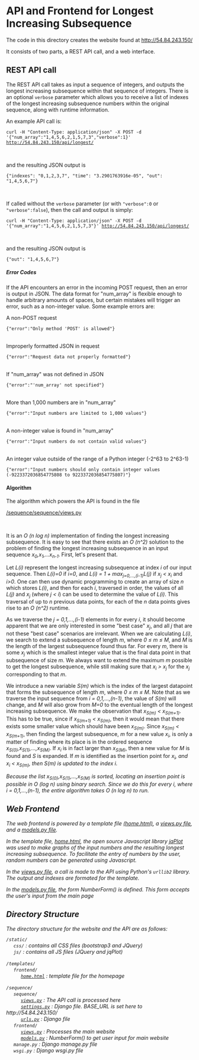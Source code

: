 <h1>API and Frontend for Longest Increasing Subsequence</h1>
<p>The code in this directory creates the website found at
<a href="http://54.84.243.150/">http://54.84.243.150/</a></p>

<p>It consists of two parts, a REST API call, and a web interface.</p>

<h2>REST API call</h2>

<p>The REST API call takes as input a sequence of integers, and outputs the longest increasing subsequence within that sequence of integers. There is an optional <code>verbose</code> parameter which allows you to receive a list of indexes of the longest increasing subsequence numbers within the original sequence, along with runtime information.</p>

<p>An example API call is:</p>

<code>curl -H "Content-Type: application/json" -X POST -d '{"num_array":"1,4,5,6,2,1,5,7,3","verbose":1}' http://54.84.243.150/api/longest/</code>

<br /><p>and the resulting JSON output is</p>

<code>{"indexes": "0,1,2,3,7", "time": "3.2901763916e-05", "out": "1,4,5,6,7"}</code>

<br /><p>If called without the <code>verbose</code> parameter (or with <code>"verbose":0</code> or <code>"verbose":false</code>), then the call and output is simply:</p>

<code>curl -H "Content-Type: application/json" -X POST -d '{"num_array":"1,4,5,6,2,1,5,7,3"}' http://54.84.243.150/api/longest/</code>

<br /><p>and the resulting JSON output is</p>

<code>{"out": "1,4,5,6,7"}</code>

<h5>Error Codes</h5>

<p>If the API encounters an error in the incoming POST request, then an error is output in JSON. The data format for "num_array" is flexible enough to handle arbitrary amounts of spaces, but certain mistakes will trigger an error, such as a non-integer value. Some example errors are:</p>

<p>A non-POST request</p>
<code>{"error":"Only method 'POST' is allowed"}</code>

<p><br />Improperly formatted JSON in request<p>
<code>{"error":"Request data not properly formatted"}</code>

<p><br />If "num_array" was not defined in JSON</p>
<code>{"error":"'num_array' not specified"}</code>

<p><br />More than 1,000 numbers are in "num_array"</p>
<code>{"error":"Input numbers are limited to 1,000 values"}</code>

<p><br />A non-integer value is found in "num_array"</p>
<code>{"error":"Input numbers do not contain valid values"}</code>

<p><br />An integer value outside of the range of a Python integer (-2^63 to 2^63-1)</p>
<code>{"error":"Input numbers should only contain integer values (-9223372036854775808 to 9223372036854775807)"}</code>

<h4>Algorithm</h4>

<p>The algorithm which powers the API is found in the file</p>

<a href="https://github.com/Estherbunny/LongestSubsequence/blob/master/sequence/sequence/views.py">/sequence/sequence/views.py</a>

<br /><p>It is an <i>O (n log n)</i> implementation of finding the longest increasing subsequence. It is easy to see that there exists an <i>O (n^2)</i> solution to the problem of finding the longest increasing subsequence in an input sequence <i>x<sub>0</sub>,x<sub>1</sub>,...x<sub>n-1</sub></i>. First, let's present that.</p>

<p>Let <i>L(i)</i> represent the longest increasing subsequence at index <i>i</i> of our input sequence. Then <i>L(i)=0</i> if <i>i=0</i>, and <i>L(i) = 1 + max<sub>j=0,...,(i-1)</sub>L(j)</i> if <i>x<sub>j</sub> &lt; x<sub>i</sub></i> and <i>i>0</i>. One can then use dynamic programming to create an array of size <i>n</i> which stores <i>L(i)</i>, and then for each <i>i</i>, traversed in order, the values of all <i>L(j)</i> and <i>x<sub>j</sub></i> (where <i>j &lt; i</i>) can be used to determine the value of <i>L(i)</i>.  This traversal of up to <i>n</i> previous data points, for each of the <i>n</i> data points gives rise to an <i>O (n^2)</i> runtime.</p>

<p>As we traverse the <i>j = 0,1,...,(i-1)</i> elements in for every <i>i</i>, it should become apparent that we are only interested in some "best case" <i>x<sub>j</sub></i>, and all <i>j</i> that are not these "best case" scenarios are irrelevant. When we are calculating <i>L(i)</i>, we search to extend a subsequence of length <i>m</i>, where <i>0 &le; m &le; M</i>, and <i>M</i> is the length of the largest subsequence found thus far. For every <i>m</i>, there is some <i>x<sub>j</sub></i> which is the smallest integer value that is the final data point in that subsequence of size <i>m</i>. We always want to extend the maximum <i>m</i> possible to get the longest subsequence, while still making sure that <i>x<sub>i</sub> &gt; x<sub>j</sub></i> for the <i>x<sub>j</sub></i> corresponding to that <i>m</i>.</p>

<p>We introduce a new variable <i>S(m)</i> which is the index of the largest datapoint that forms the subsequence of length <i>m</i>, where <i>0 &le; m &le; M</i>. Note that as we traverse the input sequence from <i>i = 0,1,...,(n-1)</i>, the value of <i>S(m)</i> will change, and <i>M</i> will also grow from <i>M=0</i> to the eventual length of the longest increasing subsequence. We make the observation that <i>x<sub>S(m)</sub> &lt; x<sub>S(m+1)</sub></i>. This has to be true, since if <i>x<sub>S(m+1)</sub> &lt; x<sub>S(m)</sub></i>, then it would mean that there exists some smaller value which should have been <i>x<sub>S(m)</sub></i>. Since <i>x<sub>S(m)</sub> &lt; x<sub>S(m+1)</sub></i>, then finding the largest subsequence, <i>m</i> for a new value <i>x<sub>i</sub></i>, is only a matter of finding where its place is in the ordered sequence <i>x<sub>S(0)</sub>,x<sub>S(1)</sub>,...,x<sub>S(M)</sub></i>. If <i>x<sub>i</sub></i> is in fact larger than <i>x<sub>S(M)</sub></i>, then a new value for <i>M</i> is found and <i>S</i> is expanded. If <i>m</i> is identified as the insertion point for <i>x<sub>i</sub>, and <i>x<sub>i</sub> &lt; x<sub>S(m)</sub></i>, then <i>S(m)</i> is updated to the index <i>i</i>.</p>

<p>Because the list <i>x<sub>S(0)</sub>,x<sub>S(1)</sub>,...,x<sub>S(M)</sub></i> is sorted, locating an insertion point is possible in <i>O (log n)</i> using binary search. Since we do this for every <i>i</i>, where <i>i = 0,1,...,(n-1)</i>, the entire algorithm takes <i>O (n log n)</i> to run.</p>

<h2>Web Frontend</h2>

<p>The web frontend is powered by a template file <a href="https://github.com/Estherbunny/LongestSubsequence/blob/master/templates/frontend/home.html">(home.html)</a>, a <a href="https://github.com/Estherbunny/LongestSubsequence/blob/master/sequence/frontend/views.py">views.py file</a>, and a <a href="https://github.com/Estherbunny/LongestSubsequence/blob/master/sequence/frontend/models.py">models.py file</a>.</p>

<p>In the template file, <a href="https://github.com/Estherbunny/LongestSubsequence/blob/master/templates/frontend/home.html">home.html</a>, the open source Javascript library <a href="http://www.jqplot.com/index.php">jqPlot</a> was used to make  graphs of the input numbers and the resulting longest increasing subsequence. To facilitate the entry of numbers by the user, random numbers can be generated using Javascript.</p>

<p>In the <a href="https://github.com/Estherbunny/LongestSubsequence/blob/master/sequence/frontend/views.py">views.py file</a>, a call is made to the API using Python's <code>urllib2</code> library. The output and indexes are formated for the template.</p>

<p>In the <a href="https://github.com/Estherbunny/LongestSubsequence/blob/master/sequence/frontend/models.py">models.py file</a>, the form NumberForm() is defined. This form accepts the user's input from the main page</p>

<h2>Directory Structure</h2>

<p>The directory structure for the website and the API are as follows:</p>

<p>
<code>/static/</code><br />
&nbsp;&nbsp;&nbsp;&nbsp;&nbsp;<code>css/</code> : contains all CSS files (bootstrap3 and JQuery)<br />
&nbsp;&nbsp;&nbsp;&nbsp;&nbsp;<code>js/</code> : contains all JS files (JQuery and jqPlot)<br />
<br />
<code>/templates/</code><br />
&nbsp;&nbsp;&nbsp;&nbsp;&nbsp;<code>frontend/</code><br />
&nbsp;&nbsp;&nbsp;&nbsp;&nbsp;&nbsp;&nbsp;&nbsp;&nbsp;&nbsp;<code><a href="https://github.com/Estherbunny/LongestSubsequence/blob/master/templates/frontend/home.html">home.html</a></code> : template file for the homepage<br />
<br />
<code>/sequence/</code><br />
&nbsp;&nbsp;&nbsp;&nbsp;&nbsp;<code>sequence/</code><br />
&nbsp;&nbsp;&nbsp;&nbsp;&nbsp;&nbsp;&nbsp;&nbsp;&nbsp;&nbsp;<code><a href="https://github.com/Estherbunny/LongestSubsequence/blob/master/sequence/sequence/views.py">views.py</a></code> : The API call is processed here<br />
&nbsp;&nbsp;&nbsp;&nbsp;&nbsp;&nbsp;&nbsp;&nbsp;&nbsp;&nbsp;<code><a href="https://github.com/Estherbunny/LongestSubsequence/blob/master/sequence/sequence/settings.py">settings.py</a></code> : Django file. BASE_URL is set here to http://54.84.243.150/<br />
&nbsp;&nbsp;&nbsp;&nbsp;&nbsp;&nbsp;&nbsp;&nbsp;&nbsp;&nbsp;<code><a href="https://github.com/Estherbunny/LongestSubsequence/blob/master/sequence/sequence/urls.py">urls.py</a></code> : Django file<br />
&nbsp;&nbsp;&nbsp;&nbsp;&nbsp;<code>frontend/</code><br /> 
&nbsp;&nbsp;&nbsp;&nbsp;&nbsp;&nbsp;&nbsp;&nbsp;&nbsp;&nbsp;<code><a href="https://github.com/Estherbunny/LongestSubsequence/blob/master/sequence/frontend/views.py">views.py</a></code> : Processes the main website<br />
&nbsp;&nbsp;&nbsp;&nbsp;&nbsp;&nbsp;&nbsp;&nbsp;&nbsp;&nbsp;<code><a href="https://github.com/Estherbunny/LongestSubsequence/blob/master/sequence/frontend/models.py">models.py</a></code> : NumberForm() to get user input for main website <br />
&nbsp;&nbsp;&nbsp;&nbsp;&nbsp;<code>manage.py</code> : Django manage.py file<br />
&nbsp;&nbsp;&nbsp;&nbsp;&nbsp;<code>wsgi.py</code> : Django wsgi.py file<br />

</p>






